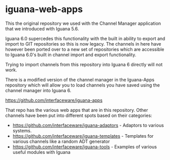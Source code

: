iguana-web-apps
===============

This the original repository we used with the Channel Manager application that we introduced with Iguana 5.6.

Iguana 6.0 supercedes this functionality with the built in ability to export and import to GIT repositories so this is now legacy.  The channels in here have however been ported over to a new set of repositories which are accessible to Iguana 6.0's built in channel import and export functionality.

Trying to import channels from this repository into Iguana 6 directly will not work.

There is a modified version of the channel manager in the Iguana-Apps repository which will allow you to load channels you have saved using the channel manager into Iguana 6.

https://github.com/interfaceware/iguana-apps

That repo has the various web apps that are in this repository.  Other channels have been put into different spots based on their categories:

 * https://github.com/interfaceware/iguana-adaptors - Adaptors to various systems.
 * https://github.com/interfaceware/iguana-templates - Templates for various channels like a random ADT generator
 * https://github.com/interfaceware/iguana-tools - Examples of various useful modules with Iguana
